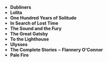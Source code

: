 <ul>
  
 <li><b><a target="_blank" href="https://github.com/manjunath5496/Top-Ten-Works-Of-The-20th-Century/blob/master/pal(1).pdf" style="text-decoration:none;">Dubliners</a></b></li>
  
<li><b><a target="_blank" href="https://github.com/manjunath5496/Top-Ten-Works-Of-The-20th-Century/blob/master/pal(2).pdf" style="text-decoration:none;">Lolita</a></b></li>

<li><b><a target="_blank" href="https://github.com/manjunath5496/Top-Ten-Works-Of-The-20th-Century/blob/master/pal(3).pdf" style="text-decoration:none;">One Hundred Years of Solitude</a></b></li>                         
  <li><b><a target="_blank" href="https://github.com/manjunath5496/Top-Ten-Works-Of-The-20th-Century/blob/master/pal(4).pdf" style="text-decoration:none;">In Search of Lost Time</a></b></li>  
     <li><b><a target="_blank" href="https://github.com/manjunath5496/Top-Ten-Works-Of-The-20th-Century/blob/master/pal(5).pdf" style="text-decoration:none;">The Sound and the Fury</a></b></li>  
   <li><b><a target="_blank" href="https://github.com/manjunath5496/Top-Ten-Works-Of-The-20th-Century/blob/master/pal(6).pdf" style="text-decoration:none;">The Great Gatsby</a></b></li>  
                                             

 <li><b><a target="_blank" href="https://github.com/manjunath5496/Top-Ten-Works-Of-The-20th-Century/blob/master/pal(7).pdf" style="text-decoration:none;">To the Lighthouse</a></b></li>
  
<li><b><a target="_blank" href="https://github.com/manjunath5496/Top-Ten-Works-Of-The-20th-Century/blob/master/pal(8).pdf" style="text-decoration:none;">Ulysses</a></b></li>

<li><b><a target="_blank" href="https://github.com/manjunath5496/Top-Ten-Works-Of-The-20th-Century/blob/master/pal(9).pdf" style="text-decoration:none;">The Complete Stories &minus; Flannery O'Connor </a></b></li>                         
  <li><b><a target="_blank" href="https://github.com/manjunath5496/Top-Ten-Works-Of-The-20th-Century/blob/master/pal(10).pdf" style="text-decoration:none;">Pale Fire</a></b></li>  
                          

   

</ul>
